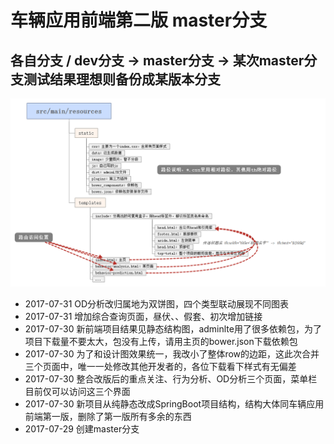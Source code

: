 # 车辆应用前端第二版 master分支
## 各自分支 / dev分支 -> master分支 -> 某次master分支测试结果理想则备份成某版本分支
![第二版静态资源结构图](https://github.com/qqsgtree/bag/blob/master/images/static2.png)
* 2017-07-31 OD分析改归属地为双饼图，四个类型联动展现不同图表
* 2017-07-31 增加综合查询页面，昼伏、、假套、初次增加链接
* 2017-07-30 新前端项目结果见静态结构图，adminlte用了很多依赖包，为了项目下载量不要太大，包没有上传，请用主页的bower.json下载依赖包
* 2017-07-30 为了和设计图效果统一，我改小了整体row的边距，这此次合并三个页面中，唯一一处修改其他开发者的，各位下载看下样式有无偏差
* 2017-07-30 整合改版后的重点关注、行为分析、OD分析三个页面，菜单栏目前仅可以访问这三个界面
* 2017-07-30 新项目从纯静态改成SpringBoot项目结构，结构大体同车辆应用前端第一版，删除了第一版所有多余的东西
* 2017-07-29 创建master分支

